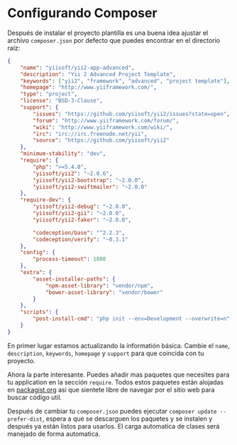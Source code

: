 Configurando Composer
=====================

Después de instalar el proyecto plantilla es una buena idea ajustar el archivo `composer.json` por defecto que puedes encontrar en el directorio raíz:

```json
{
    "name": "yiisoft/yii2-app-advanced",
    "description": "Yii 2 Advanced Project Template",
    "keywords": ["yii2", "framework", "advanced", "project template"],
    "homepage": "http://www.yiiframework.com/",
    "type": "project",
    "license": "BSD-3-Clause",
    "support": {
        "issues": "https://github.com/yiisoft/yii2/issues?state=open",
        "forum": "http://www.yiiframework.com/forum/",
        "wiki": "http://www.yiiframework.com/wiki/",
        "irc": "irc://irc.freenode.net/yii",
        "source": "https://github.com/yiisoft/yii2"
    },
    "minimum-stability": "dev",
    "require": {
        "php": ">=5.4.0",
        "yiisoft/yii2": "~2.0.6",
        "yiisoft/yii2-bootstrap": "~2.0.0",
        "yiisoft/yii2-swiftmailer": "~2.0.0"
    },
    "require-dev": {
        "yiisoft/yii2-debug": "~2.0.0",
        "yiisoft/yii2-gii": "~2.0.0",
        "yiisoft/yii2-faker": "~2.0.0",

        "codeception/base": "^2.2.3",
        "codeception/verify": "~0.3.1"
    },
    "config": {
        "process-timeout": 1800
    },
    "extra": {
        "asset-installer-paths": {
            "npm-asset-library": "vendor/npm",
            "bower-asset-library": "vendor/bower"
        }
    },
    "scripts": {
        "post-install-cmd": "php init --env=Development --overwrite=n"
    }
}
```

En primer lugar estamos actualizando la informatión básica. Cambie el `name`, `description`, `keywords`, `homepage` y `support` para que coincida con tu proyecto.

Ahora la parte interesante. Puedes añadir mas paquetes que necesites para tu application en la sección `require`.
Todos estos paquetes están alojadas en [packagist.org](https://packagist.org/) asi que sientete libre de navegar por el sitio web para buscar código util.

Después de cambiar tu `composer.json` puedes ejecutar `composer update --prefer-dist`, espera a que se descarguen los paquetes y se instalen y después ya están listos para usarlos. El carga automatica de clases será manejado de forma automatica.
